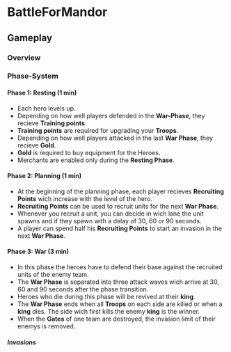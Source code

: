 # BattleForMandor

## Gameplay

### Overview

### Phase-System

#### Phase 1: Resting (1 min)

- Each hero levels up.
- Depending on how well players defended in the **War-Phase**, they recieve **Training points**.
- **Training points** are required for upgrading your **Troops**.
- Depending on how well players attacked in the last **War Phase**, they recieve **Gold**.
- **Gold** is required to buy equipment for the Heroes.
- Merchants are enabled only during the **Resting Phase**.

#### Phase 2: Planning (1 min)

- At the beginning of the planning phase, each player recieves **Recruiting Points** wich increase with the level of the hero.
- **Recruiting Points** can be used to recruit units for the next **War Phase**.
- Whenever you recruit a unit, you can decide in wich lane the unit spawns and if they spawn with a delay of 30, 60 or 90 seconds.
- A player can spend half his **Recruiting Points** to start an invasion in the next **War Phase**.

#### Phase 3: War (3 min)

- In this phase the heroes have to defend their base against the recruited units of the enemy team.
- The **War Phase** is separated into three attack waves wich arrive at 30, 60 and 90 seconds after the phase transition.
- Heroes who die during this phase will be revived at their **king**.
- The **War Phase** ends when all **Troops** on each side are killed or when a **king** dies. The side wich first kills the enemy **king** is the winner.
- When the **Gates** of one team are destroyed, the invasion limit of their enemys is removed.

##### Invasions
